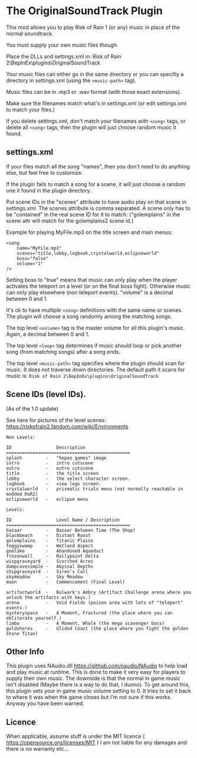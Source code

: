 # The OriginalSoundTrack Plugin

This mod allows you to play Risk of Rain 1 (or any) music in place of the normal soundtrack.

You must supply your own music files though.

Place the DLLs and settings.xml in:
Risk of Rain 2\BepInEx\plugins\OriginalSoundTrack

Your music files can either go in the same directory or you can specifiy a directory
in settings.xml (using the `<music-path>` tag).

Music files can be in .mp3 or .wav format (with those exact extensions).

Make sure the filenames match what's in settings.xml (or edit settings.xml to match your files.)

If you delete settings.xml, don't match your filenames with `<song>` tags, or delete all `<song>` tags, then the
plugin will just choose random music it found.

## settings.xml

If your files match all the song "names", then you don't need to do anything else, but feel free to customize.

If the plugin fails to match a song for a scene, it will just choose a random one it found in the plugin directory.

Put scene IDs in the "scenes" attribute to have audio play on that scene in settings.xml.
The scenes attribute is comma separated. A scene only has to be "contained" in the real scene ID for it to match:
("golemplains" in the scene attr will match for the golemplains2 scene id.)

Example for playing MyFile.mp3 on the title screen and main menus:
```
<song
    name="MyFile.mp3"
    scenes="title,lobby,logbook,crystalworld,eclipseworld"
    boss="false"
    volume="1"
/>
```

Setting boss to "true" means that music can only play when the player activates the teleport on a level (or on the final boss fight).
Otherwise music can only play elsewhere (non teleport events).
"volume" is a decimal between 0 and 1.

It's ok to have multiple `<song>` definitions with the same name or scenes. The plugin will choose a song randomly
among the matching songs.

The top level `<volume>` tag is the master volume for all this plugin's music. Again, a decimal between 0 and 1.

The top level `<loop>` tag determines if music should loop or pick another song (from matching songs) after a song ends.

The top level `<music-path>` tag specifies where the plugin should scan for music. It does not traverse down directories.
The default path it scans for music is: `Risk of Rain 2\BepInEx\plugins\OriginalSoundTrack`

## Scene IDs (level IDs).

(As of the 1.0 update)

See here for pictures of the level scenes:
https://riskofrain2.fandom.com/wiki/Environments

```
Non Levels:

ID                 Description
===============================================
splash         -   "hopoo games" image
intro          -   intro cutscene
outro          -   outro cutscene
title          -   the title screen
lobby          -   the select character screen.
logbook        -   view logs screen.
crystalworld   -   prismatic trials menu (not normally reachable in modded RoR2)
eclipseworld   -   eclipse menu

Levels:

ID                 Level Name / Description
===============================================
bazaar         -   Bazaar Between Time (The Shop)
blackbeach     -   Distant Roost
golemplains    -   Titanic Plains
foggyswamp     -   Wetland Aspect
goolake        -   Abandoned Aqueduct
frozenwall     -   Rallypoint Delta
wispgraveyard  -   Scorched Acres
dampcavesimple -   Abyssal Depths
shipgraveyard  -   Siren's Call
skymeadow      -   Sky Meadow
moon           -   Commencement (Final Level)

artifactworld  -   Bulwark's Ambry (Artifact Challenge arena where you unlock the artifacts with keys.)
arena          -   Void Fields (poison area with lots of "teleport" events.)
mysteryspace   -   A Moment, Fractured (the place where you can obliterate yourself.)
limbo          -   A Moment, Whole (the mega scavenger boss)
goldshores     -   Glided Coast (the place where you fight the golden Stone Titan)
```

## Other Info

This plugin uses NAudio.dll https://github.com/naudio/NAudio to help load and play music at runtime.
This is done to make it very easy for players to supply their own music. The downside is that the normal in game
music isn't disabled (Maybe there is a way to do that, I dunno). To get around this, this plugin sets your in game
music volume setting to 0. It tries to set it back to where it was when the game closes but I'm not sure if this works.
Anyway you have been warned.

## Licence

When applicable, assume stuff is under the MIT licence ( https://opensource.org/licenses/MIT )
I am not liable for any damages and there is no warranty etc...
